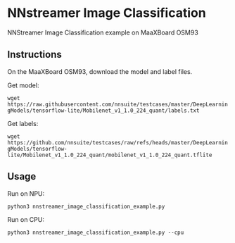 # NNstreamer Image Classification
NNStreamer Image Classification example on MaaXBoard OSM93

## Instructions
On the MaaXBoard OSM93, download the model and label files.

Get model:

```wget https://raw.githubusercontent.com/nnsuite/testcases/master/DeepLearningModels/tensorflow-lite/Mobilenet_v1_1.0_224_quant/labels.txt```

Get labels:

```wget https://github.com/nnsuite/testcases/raw/refs/heads/master/DeepLearningModels/tensorflow-lite/Mobilenet_v1_1.0_224_quant/mobilenet_v1_1.0_224_quant.tflite```


## Usage
Run on NPU:

```python3 nnstreamer_image_classification_example.py```

Run on CPU:

```python3 nnstreamer_image_classification_example.py --cpu```
